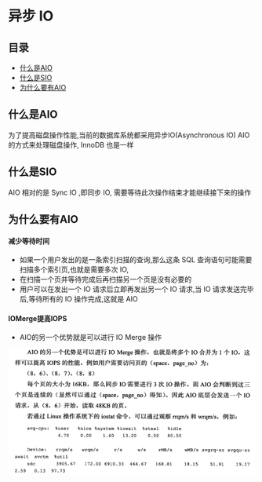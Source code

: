 # 异步 IO

## 目录

- [什么是AIO](#什么是AIO)
- [什么是SIO](#什么是SIO)
- [为什么要有AIO](#为什么要有AIO)

## 什么是AIO

为了提高磁盘操作性能,当前的数据库系统都采用异步IO(Asynchronous IO) AIO 的方式来处理磁盘操作, InnoDB 也是一样

## 什么是SIO

AIO 相对的是 Sync IO ,即同步 IO, 需要等待此次操作结束才能继续接下来的操作

## 为什么要有AIO

#### 减少等待时间

- 如果一个用户发出的是一条索引扫描的查询,那么这条 SQL 查询语句可能需要扫描多个索引页,也就是需要多次 IO,
- 在扫描一个页并等待完成后再扫描另一个页是没有必要的
- 用户可以在发出一个 IO 请求后立即再发出另一个 IO 请求,当 IO 请求发送完毕后,等待所有的 IO 操作完成,这就是 AIO

#### IOMerge提高IOPS

- AIO的另一个优势就是可以进行 IO Merge 操作

![image-20200901095743102](../../../../assets/image-20200901095743102.png)

